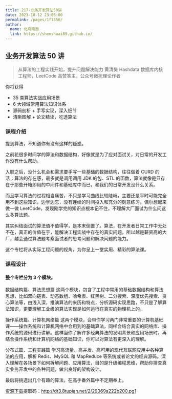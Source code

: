 ```yaml
---
title: 217-业务开发算法50讲
date: 2023-10-12 23:05:00
permalink: /pages/1f7356/
author: 
  name: 北鸟南游
  link: https://shenshuai89.github.io/
---
```

## 业务开发算法 50 讲

> 从算法的工程实践开始，提升问题解决能力
> 黄清昊  Hashdata 数据库内核工程师，LeetCode 高赞答主，公众号微扰理论作者

你将获得

- 35 类算法实战应用场景
- 6 大领域常用算法知识体系
- 源码剖析 + 手写实现，深入细节
- 清晰图解 + 论文精读，吃透算法

### 课程介绍

提到算法，不知道你有没有这样的疑惑。

之前花很多时间学的算法和数据结构，好像就是为了应对面试关，对日常的开发工作没有什么帮助。

入职之后，没什么机会和需求要手写一些基础的数据结构，往往做着 CURD 的活；算法的存在感，最多就是调用调用 JDK 的包、STL 的函数，算法就像是只存在于那些开箱即用的中间件和基础库中而已，和我们的日常开发没什么关系。

而且学习算法的过程相当痛苦，不只是学习曲线比较陡峭，主要还是平时可能完全用不到这些知识，边学边忘，没有连续的时间投入和充分的刻意练习。偶尔想起来做一做 LeetCode，发现刚学完的知识点根本记不住，不理解大厂面试为什么问这么多算法题。

其实纠结面试的算法值不值得学，是本末倒置了。算法，在开发者日常工作中无处不在，真正的价值在于，能解决工程实战中存在的真实问题。所以越是薪资高的大厂，越会通过算法题考察面试者的思考问题和解决问题的能力。

这个专栏将从实际工程问题的视角，为你呈上一堂实用、精彩的算法课。

### 课程设计

#### 整个专栏分为 3 个模块。

数据结构篇、算法思想篇
这两个模块，包含了工程中常用的基础数据结构和算法思想，比如双向链表、动态数组、哈希表、红黑树、二分搜索、深度优先搜索、贪心算法等，由浅入深，推演算法的来历和特点，分析源码实现思路，不只是了解算法知识，更要理解工业级的算法实现是如何运行在真实的物理机上的。

操作系统篇、计算机网络篇
这两个模块，会带你学习两门非常重要的计算机基础课——操作系统和计算机网络中会用到的基础算法，同样会结合真实的网络库、操作系统的源码进行讲解。这样当你了解许多经典算法的发明背景和应用场景时，再结合操作系统和计算机网络的基础知识，你可以对算法有更深入的理解。

分布式篇、工程实践篇
学习高流量、高并发、高可用的现代互联网应用中各种算法的应用，解析 Redis、MySQL 和 MapReduce 等系统或者论文的经典源码。深入理解在各场景下如何拆解问题、应用算法，目的是升级编程思维，帮助你排查真实业务开发中的各种问题，做出良好的架构设计。

最后将挑选出几个有趣的算法，在高手番外篇中不定期奉上。

[资源下载](https://pan.baidu.com/s/1gT4CQQgnumNljlyBZNdj-A)提取码：http://dt3.8tupian.net/2/29369a222b200.pg1
